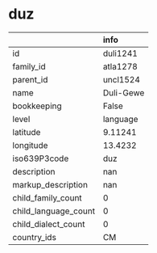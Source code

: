 # duz
|                      | info      |
|:---------------------|:----------|
| id                   | duli1241  |
| family_id            | atla1278  |
| parent_id            | uncl1524  |
| name                 | Duli-Gewe |
| bookkeeping          | False     |
| level                | language  |
| latitude             | 9.11241   |
| longitude            | 13.4232   |
| iso639P3code         | duz       |
| description          | nan       |
| markup_description   | nan       |
| child_family_count   | 0         |
| child_language_count | 0         |
| child_dialect_count  | 0         |
| country_ids          | CM        |